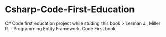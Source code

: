 # Csharp-Code-First-Education
C# Code first education project while studing this book > Lerman J., Miller R. - Programming Entity Framework. Code First book 
